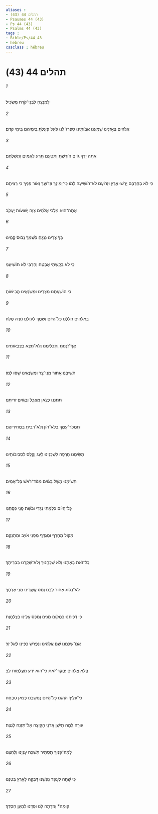 ```yaml
---
aliases : 
- תהלים 44 (43)
- Psaumes 44 (43)
- Ps 44 (43)
- Psalms 44 (43)
tags : 
- Bible/Ps/44_43
- hébreu
cssclass : hébreu
---
```


# תהלים 44 (43)

###### 1
לַמְנַצֵּחַ לִבְנֵי־קֹרַח מַשְׂכִּיל׃
###### 2
אֱלֹהִים בְּאָזְנֵינוּ שָׁמַעְנוּ אֲבֹותֵינוּ סִפְּרוּ־לָנוּ פֹּעַל פָּעַלְתָּ בִימֵיהֶם בִּימֵי קֶדֶם׃
###### 3
אַתָּה יָדְךָ גֹּויִם הֹורַשְׁתָּ וַתִּטָּעֵם תָּרַע לְאֻמִּים וַתְּשַׁלְּחֵם׃
###### 4
כִּי לֹא בְחַרְבָּם יָרְשׁוּ אָרֶץ וּזְרֹועָם לֹא־הֹושִׁיעָה לָּמֹו כִּי־יְמִינְךָ וּזְרֹועֲךָ וְאֹור פָּנֶיךָ כִּי רְצִיתָם׃
###### 5
אַתָּה־הוּא מַלְכִּי אֱלֹהִים צַוֵּה יְשׁוּעֹות יַעֲקֹב׃
###### 6
בְּךָ צָרֵינוּ נְנַגֵּחַ בְּשִׁמְךָ נָבוּס קָמֵינוּ׃
###### 7
כִּי לֹא בְקַשְׁתִּי אֶבְטָח וְחַרְבִּי לֹא תֹושִׁיעֵנִי׃
###### 8
כִּי הֹושַׁעְתָּנוּ מִצָּרֵינוּ וּמְשַׂנְאֵינוּ הֱבִישֹׁותָ׃
###### 9
בֵּאלֹהִים הִלַּלְנוּ כָל־הַיֹּום וְשִׁמְךָ לְעֹולָם נֹודֶה סֶלָה׃
###### 10
אַף־זָנַחְתָּ וַתַּכְלִימֵנוּ וְלֹא־תֵצֵא בְּצִבְאֹותֵינוּ׃
###### 11
תְּשִׁיבֵנוּ אָחֹור מִנִּי־צָר וּמְשַׂנְאֵינוּ שָׁסוּ לָמֹו׃
###### 12
תִּתְּנֵנוּ כְּצֹאן מַאֲכָל וּבַגֹּויִם זֵרִיתָנוּ׃
###### 13
תִּמְכֹּר־עַמְּךָ בְלֹא־הֹון וְלֹא־רִבִּיתָ בִּמְחִירֵיהֶם׃
###### 14
תְּשִׂימֵנוּ חֶרְפָּה לִשְׁכֵנֵינוּ לַעַג וָקֶלֶס לִסְבִיבֹותֵינוּ׃
###### 15
תְּשִׂימֵנוּ מָשָׁל בַּגֹּויִם מְנֹוד־רֹאשׁ בַּל־אֻמִּים׃
###### 16
כָּל־הַיֹּום כְּלִמָּתִי נֶגְדִּי וּבֹשֶׁת פָּנַי כִּסָּתְנִי׃
###### 17
מִקֹּול מְחָרֵף וּמְגַדֵּף מִפְּנֵי אֹויֵב וּמִתְנַקֵּם׃
###### 18
כָּל־זֹאת בָּאַתְנוּ וְלֹא שְׁכַחֲנוּךָ וְלֹא־שִׁקַּרְנוּ בִּבְרִיתֶךָ׃
###### 19
לֹא־נָסֹוג אָחֹור לִבֵּנוּ וַתֵּט אֲשֻׁרֵינוּ מִנִּי אָרְחֶךָ׃
###### 20
כִּי דִכִּיתָנוּ בִּמְקֹום תַּנִּים וַתְּכַס עָלֵינוּ בְצַלְמָוֶת׃
###### 21
אִם־שָׁכַחְנוּ שֵׁם אֱלֹהֵינוּ וַנִּפְרֹשׂ כַּפֵּינוּ לְאֵל זָר׃
###### 22
הֲלֹא אֱלֹהִים יַחֲקָר־זֹאת כִּי־הוּא יֹדֵעַ תַּעֲלֻמֹות לֵב׃
###### 23
כִּי־עָלֶיךָ הֹרַגְנוּ כָל־הַיֹּום נֶחְשַׁבְנוּ כְּצֹאן טִבְחָה׃
###### 24
עוּרָה לָמָּה תִישַׁן אֲדֹנָי הָקִיצָה אַל־תִּזְנַח לָנֶצַח׃
###### 25
לָמָּה־פָנֶיךָ תַסְתִּיר תִּשְׁכַּח עָנְיֵנוּ וְלַחֲצֵנוּ׃
###### 26
כִּי שָׁחָה לֶעָפָר נַפְשֵׁנוּ דָּבְקָה לָאָרֶץ בִּטְנֵנוּ׃
###### 27
קוּמָה* עֶזְרָתָה לָּנוּ וּפְדֵנוּ לְמַעַן חַסְדֶּךָ׃
